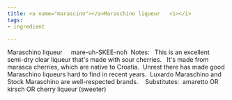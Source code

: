 ```yaml
---
title: <a name="marascino"></a>Maraschino liqueur   <i></i>
tags:
- ingredient

---
```

Maraschino liqueur     mare-uh-SKEE-noh  Notes:      This is an excellent semi-dry clear liqueur that's made with sour cherries.   It's made from marasca cherries, which are native to Croatia.  Unrest there has made good Maraschino liqueurs hard to find in recent years.  Luxardo Maraschino and Stock Maraschino  are well-respected brands.    Substitutes:  amaretto OR kirsch OR cherry liqueur (sweeter)
